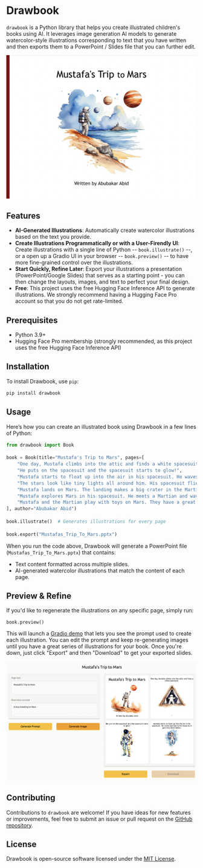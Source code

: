 # Drawbook

`drawbook` is a Python library that helps you create illustrated children's books using AI. It leverages image generation AI models to generate watercolor-style illustrations corresponding to text that you have written and then exports them to a PowerPoint / Slides file that you can further edit.

![](https://github.com/abidlabs/drawbook/blob/main/assets/0.png?raw=true)

## Features
- **AI-Generated Illustrations**: Automatically create watercolor illustrations based on the text you provide.
- **Create Illustrations Programmatically or with a User-Firendly UI**: Create illustrations with a single line of Python -- `book.illustrate()` --, or a open up a Gradio UI in your browser -- `book.preview()` -- to have more fine-grained control over the illustrations.
- **Start Quickly, Refine Later**: Export your illustrations a presentation (PowerPoint/Google Slides) that serves as a starting point - you can then change the layouts, images, and text to perfect your final design.
- **Free**: This project uses the free Hugging Face Inference API to generate illustrations. We strongly recommend having a Hugging Face Pro account so that you do not get rate-limited.

## Prerequisites
* Python 3.9+
* Hugging Face Pro membership (strongly recommended, as this project uses the free Hugging Face Inference API)

## Installation
To install Drawbook, use `pip`:

```bash
pip install drawbook
```

## Usage
Here’s how you can create an illustrated book using Drawbook in a few lines of Python:

```python
from drawbook import Book

book = Book(title="Mustafa's Trip to Mars", pages=[
    "One day, Mustafa climbs into the attic and finds a white spacesuit.",
    "He puts on the spacesuit and the spacesuit starts to glow!",
    "Mustafa starts to float up into the air in his spacesuit. He waves bye-bye to his house as it gets tiny down below.",
    "The stars look like tiny lights all around him. His spacesuit flies fast past the moon and the sun.",
    "Mustafa lands on Mars. The landing makes a big crater in the Martian surface.",
    "Mustafa explores Mars in his spacesuit. He meets a Martian and waves hello to him.",
    "Mustafa and the Martian play with toys on Mars. They have a great time together!",
], author="Abubakar Abid")

book.illustrate()  # Generates illustrations for every page

book.export("Mustafas_Trip_To_Mars.pptx")
```

When you run the code above, Drawbook will generate a PowerPoint file (`Mustafas_Trip_To_Mars.pptx`) that contains:
- Text content formatted across multiple slides.
- AI-generated watercolor illustrations that match the content of each page.

## Preview & Refine

If you'd like to regenerate the illustrations on any specific page, simply run:

```
book.preview()
```

This will launch a [Gradio demo](https://gradio.dev/) that lets you see the prompt used to create each illustration. You can edit the prompt and keep re-generating images until you have a great series of illustrations for your book. Once you're down, just click "Export" and then "Download" to get your exported slides.

![](https://github.com/abidlabs/drawbook/blob/main/assets/demo.png?raw=true)

## Contributing
Contributions to `drawbook` are welcome! If you have ideas for new features or improvements, feel free to submit an issue or pull request on the [GitHub repository](#).

## License
Drawbook is open-source software licensed under the [MIT License](LICENSE).
